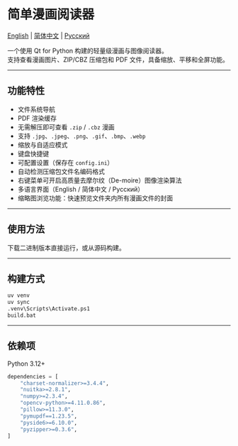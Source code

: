 # 简单漫画阅读器

[English](README.md) | [简体中文](README.zh_CN.md) | [Русский](README.ru_RU.md)

一个使用 Qt for Python 构建的轻量级漫画与图像阅读器。  
支持查看漫画图片、ZIP/CBZ 压缩包和 PDF 文件，具备缩放、平移和全屏功能。

---

## 功能特性

- 文件系统导航
- PDF 渲染缓存
- 无需解压即可查看 `.zip` / `.cbz` 漫画
- 支持 `.jpg`、`.jpeg`、`.png`、`.gif`、`.bmp`、`.webp`
- 缩放与自适应模式
- 键盘快捷键
- 可配置设置（保存在 `config.ini`）
- 自动检测压缩包文件名编码格式
- 右键菜单可开启高质量去摩尔纹（De-moire）图像渲染算法
- 多语言界面（English / 简体中文 / Русский）
- 缩略图浏览功能：快速预览文件夹内所有漫画文件的封面

---

## 使用方法

下载二进制版本直接运行，或从源码构建。

---

## 构建方式

```bash
uv venv
uv sync
.venv\Scripts\Activate.ps1
build.bat
```

---

## 依赖项

Python 3.12+

```python
dependencies = [
    "charset-normalizer>=3.4.4",
    "nuitka>=2.8.1",
    "numpy>=2.3.4",
    "opencv-python>=4.11.0.86",
    "pillow>=11.3.0",
    "pymupdf==1.23.5",
    "pyside6>=6.10.0",
    "pyzipper>=0.3.6",
]
```